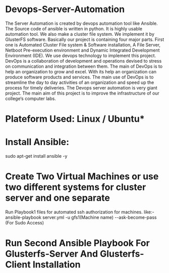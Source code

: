 # Devops-Server-Automation
The Server Automation is created by devops automation tool like Ansible. The Source code of
ansible is written in python. It is highly usable automation tool. We also make a cluster file
system. We implement it by GlusterFS software. Basically our project is containing four major
parts. First one is Automated Cluster File system & Software installation, A File Server,
Netboot Pre-execution environment and Dynamic Integrated Development Environment (IDE).
We use devops technology to implement this project. DevOps is a collaboration of development
and operations devised to stress on communication and integration between them. The main of
DevOps is to help an organization to grow and excel. With its help an organization can produce
software products and services. The main use of DevOps is to streamline the day to day activities
of an organization and speed up the process for timely deliveries.
The Devops server automation is very giant project. The main aim of this project is to improve
the infrastructure of our college‘s computer labs.

# Plateform Used: Linux / Ubuntu*
# Install Ansible:
sudo apt-get install ansible -y

# Create Two Virtual Machines or use two different systems for cluster server and one separate
Run Playbook1 files for automated ssh authorization for machines.
like:- ansible-playbook server.yml -u gfs1(Machine name) --ask-become-pass (For Sudo Access)

# Run Second Ansible Playbook For Glusterfs-Server And Glusterfs-Client Installation 





